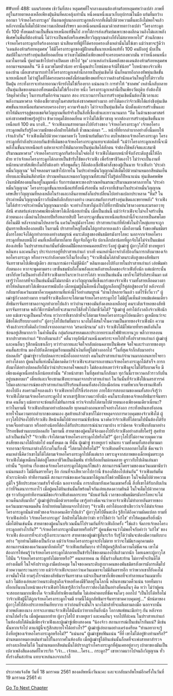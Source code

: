 ##บทที่ 488: แผนร้อยศพ
เช้าวันที่สอง
หลุมศพที่ใจกลางแดนต้องห้ามร้อยหลุมศพว่างเปล่า
ภาพที่อยู่ในสายตาหลงเหลือเพียงฝุ่นดินที่คละคลุ้งเท่านั้น
หนึ่งคนหนึ่งแมวเก็บอุปกรณ์ในมือ แย้มยิ้มกว้างออกมา
‘เจ้าหอโครงกระดูก’ ที่นอนอยู่บนกองกระดูกหลังจากที่เต็มไปด้วยความตื่นตะลึงไม่พอใจแล้ว หลังจากนั้นก็เต็มไปด้วยความเกลียดชังริษยา มองหนึ่งคนหนึ่งแมวด้วยสายตาว่างเปล่า
“โครงกระดูกทั้ง 100 ทั้งหมดล้วนเป็นขั้นนายเหนือแท้ขึ้นไป ภายใต้การส่งเสริมบ่มเพาะของผลึกฉวนอิงโม่และพลังพิเศษในพื้นที่ต้องห้ามนี้ ไม่ว่าจะเป็นพลังหรือเศษเสี้ยววิญญาณต่างก็ยังไม่สลายหายไป”
ส่วนลึกของเจ้าหอโครงกระดูกกรีดร้องออกมา
น่าเสียดายที่ผู้ที่ได้ครอบครองสิ่งเหล่านั้นไม่ใช่เขา
แม้ว่าเขาจะรู้ดีว่า ‘แดนต้องห้ามร้อยหลุมศพ’ ได้มีโครงกระดูกของผู้ฝึกตนขั้นนายเหนือแท้ทั้ง 100 คนฝังอยู่ นับเป็นสมบัติในการสร้างหุ่นเชิดที่ยอดเยี่ยม ทว่าเขาไม่มีพลังเพียงพอที่จะครอบครองพวกมัน
ทว่าหนึ่งคนหนึ่งแมวในยามนี้ บุ่มบ่ามเข้าไปอย่างเปิดเผย เข้าไป ‘ขุด’ เอาแหล่งกำเนิดพลังของแดนต้องห้ามร้อยหลุมศพออกมาจนหมดสิ้น
“ดี ดี แมวขโมยตัวน้อย ครานี้คุณประโยชน์ของเจ้ามิใช่น้อย”
ใบหน้าของจ้าวเฟิงแดงซ่าน
เมื่อเขาสามารถทำให้โครงกระดูกเหล่านี้กลายเป็นหุ่นเชิดได้ นั่นก็หมายถึงกองทัพหุ่นเชิดขั้นนายเหนือแท้
ไม่ว่าผู้ใดที่ได้ครอบครองพลังนี้ย่อมเพียงพอที่จะกวาดล้างสำนักแคว้นใหญ่ไปได้ราวกับปัดฝุ่น กระทั่งการจะทำลายอาณาจักรยังไม่ใช่เรื่องยาก
แน่นอนว่า
การทำให้ ‘ซากศพ’ เหล่านี้กลับกลายเป็นหุ่นเชิดของตนเองทั้งหมดนั้นไม่ใช่เรื่องง่าย
หนึ่ง โครงกระดูกเหล่านี้เป็นเพียงวัตถุดิบ ยังต้องใช้วัสดุล้ำค่าอื่นๆ ในการเสริมอีกจำนวนมาก
สอง กระบวนการในการสร้างหุ่นเชิดนั้นต้องใช้เวลาและพลังงานมหาศาล จำต้องเชี่ยวชาญในศาสตร์แห่งซากศพอย่างมาก
อย่าได้มองว่าจ้าวเฟิงได้แย่งชิงหุ่นเชิดศพขั้นนายเหนือแท้มาครอบครองง่ายๆ
ความจริงแล้ว ไม่ว่าจะเป็นหุ่นเชิดใด นับตั้งแต่การสร้างขึ้นและทำให้มันบรรลุสู่ขอบเขตจิตวิญญาณที่แท้จริงเป็นสิ่งที่เชื่องช้าและยาวนานมาก
“อืม ในด้านของศาสตร์แห่งซากศพข้าพอรู้อยู่บ้าง ข้าควบคุมได้ยอดเยี่ยม ทว่าไม่ได้เชี่ยวชาญ หากต้องการสร้างหุ่นเชิดขั้นนายเหนือแท้ 100 ตน บางที...”
จ้าวเฟิงเบนสายตามองไปยังร่างของ ‘เจ้าหอโครงกระดูก’
เจ้าหอโครงกระดูกพลันรับรู้ถึงความนัยของอีกฝ่ายได้ทันที
ชั่วขณะต่อมา
“... หน้าที่ที่ยากลำบากอย่างยิ่งนี้มอบให้เจ้าแล้วกัน”
จ้าวเฟิงเต็มไปด้วยความคาดหวัง ใบหน้าแย้มยิ้มกว้าง ตบไหล่ของเจ้าหอโครงกระดูก
โครงกระดูกที่กำลังประกอบกันเข้าที่เดิมของเจ้าหอโครงกระดูกแทบจะต่อผิดที่
“แม้ว่าโครงกระดูกเหล่านี้จะมีพลังในขั้นนายเหนือแท้ แต่หากจะทำให้มันกลายเป็นหุ่นเชิดได้สักตน จำต้องใช้พลังจิตและสมาธิปริมาณมหาศาล”
เจ้าหอโครงกระดูกกรีดร้องในใจต่อไป
จ้าวเฟิงได้มอบหน้าที่จับกังระดับสูงนี้ให้อีกฝ่าย
ทว่าเจ้าหอโครงกระดูกได้กลายเป็นข้ารับใช้ของจ้าวเฟิง เพื่อรักษาชีวิตเอาไว้ ไม่ว่าจะเป็นงานที่หนักหนาสาหัสเพียงใดก็ยังต้องทำ หรือพูดสั้นๆ ก็คือต้องเชื่อฟังคำสั่งของผู้เป็นนาย
จ้าวเฟิงกำ ‘ประคำหมื่นวิญญาณ’ จิตใจหลอมรวมเข้าไปภายใน
ในประคำหมื่นวิญญาณได้เต็มไปด้วยม่านหมอกสีหม่นเย็นเยียบและพื้นดินสีดำสนิท ปราณหยินและหมอกวิญญาณที่สะสมไว้ไม่รู้ต่อกี่ปีหนาแน่น
หุ่นเชิดศพพิษเงินทมิฬสองตนยืนอยู่ในมุมหนึ่ง รับการบ่มเพาะของปราณหยินมรณะปริมาณมหาศาลภายใน ‘ประคำหมื่นวิญญาณ’
โครงกระดูกขั้นนายเหนือแท้ทั้งหนึ่งร้อยนั้น หลังจากที่เข้ามาในประคำหมื่นวิญญาณ เศษเสี้ยววิญญาณที่หลงเหลือในร่างและกลิ่นอายพลังก็แปรเปลี่ยนไปอย่างแปลกประหลาด
“หืม? ในประคำหมื่นวิญญาณนี่ราวกับมีพลังลึกลับบางอย่าง เหมาะสมกับการสร้างหุ่นเชิดและขยายพลัง”
จ้าวเฟิงไม่ได้สำรวจประคำหมื่นวิญญาณมากนัก จะอย่างไรเขาก็มุ่งเป้าไปที่การฝึกฝนวิชาดวงตาและมรดกวายุอัสนี ศาสตร์แห่งซากศพเพียงศึกษาได้เล็กน้อยเท่านั้น
เมื่อเป็นเช่นนี้ แม้ว่าจ้าวเฟิงจะไม่จงใจสร้างขึ้นด้วยตนเอง เมื่อผ่านไปหลายปีหรือหลายสิบปี โครงกระดูกขั้นนายเหนือแท้เหล่านี้ก็จะกลายเป็นศพโดยอัตโนมัติ
หลังจากผ่านไปหลายวัน
แคว้นใหญ่มังกรโลหะ
ปราสาทเก่าแก่ที่หักพังในป่าใหญ่แทบจะถูกฝุ่นทรายสีเหลืองกลบฝัง
ในยามนี้ ปราสาทใหญ่โตนั้นได้ถูกทำลายลงแล้ว
เมื่อถึงยามนี้ รังของพันธมิตรมังกรโลหะจึงได้ถูกทำลายลงอย่างสมบูรณ์
คนระดับสูงของพันธมิตรมังกรโลหะ นอกจากเจ้าหอโครงกระดูกที่หลบหนีไป คนที่เหลือที่ตายก็ตาย ที่ถูกจับก็ถูกจับ ปลาเล็กปลาน้อยที่ถูกจับได้ไม่จำเป็นแม้แต่ต้องเอ่ยชื่อ
ในปราสาทเก่าแก่นั้นยังมียอดฝีมือหลายคนคอยเฝ้าระวังอยู่
ผู้เฒ่าซู่ ผู้อาวุโสไป๋ ชางหยูเยว่ หลินทง และคนอื่นๆ ประจำการอยู่ที่ปราสาทเก่าแก่
บางที คนเหล่านี้อาจกำลังป้องกันการกลับมาของเจ้าหอโครงกระดูก หรืออาจจะกำลังคาดหวังในเรื่องอื่นๆ
“จ้าวเฟิงนั่นไล่ล่าตัวตนระดับสูงของลัทธิมารจันทราชาดไปเพียงผู้เดียว สถานการณ์อาจไม่สู้ดีนัก”
หลินทงมองไปยังภายในปราสาทเก่าแก่ เอ่ยพึมพำกับตนเอง
หากจะพูดตามตรง เขาชื่นชมนับถือในพลังและพลังสายเลือดของจ้าวเฟิงยิ่งนัก
แต่แม้กระนั้น เขาก็ยังหวังเป็นอย่างยิ่งให้จ้าวเฟิงตายในระหว่างการไล่ล่า หากเป็นเช่นนั้น เขาก็จะได้รับอิสระคืนมา
แต่เขารู้ว่าโอกาสที่จะเป็นเช่นนั้นมีไม่มากนัก
ดวงวิญญาณที่แข็งแกร่งของจ้าวเฟิง รวมทั้งสายเลือดดวงตาทำให้หลินทงทำได้เพียงเคารพนับถือ
เด็กหนุ่มผู้นั้นคือหนึ่งในผู้ถูกเลือกผู้ไร้คู่ต่อสู้ของทวีป หลังจากที่กลับมายังแคว้นเมฆาก็ควบคุมสถานที่แห่งนี้ไว้อย่างสมบูรณ์
“ผ่านไปหลายวันแล้ว แต่ไร้ซึ่งวี่แวว”
ผู้เฒ่าซู่กังวลอย่างมาก
ยามที่จ้าวเฟิงเลือกจะไล่ตามเจ้าหอโครงกระดูกไป ไม่มีผู้ใดเห็นด้วยแม้แต่คนเดียว
ลัทธิมารจันทราชาดอาจถูกทำลายไปแล้ว ทว่าอำนาจของมันยังคงหลงเหลืออยู่ คนระดับเจ้าหอของลัทธิมารจันทราชาด พลังวิธีการมีหรือที่จะสามารถใช้สิ่งทั่วไปมาชี้วัดได้?
“ผู้เฒ่าซู่ อย่าได้กังวลถึงจ้าวเฟิงนักเลย แม้เขาจะดูเป็นคนใจร้อน ทว่าการที่เขากล้าที่จะไล่ตามเจ้าหอโครงกระดูกไปคนเดียว ดูเหมือนว่าจะมีข้อได้เปรียบบางอย่าง”
ผู้อาวุโสไป๋แย้มยิ้มบาง
นางไม่ได้สนใจในความเป็นตายของจ้าวเฟิงนัก ความจริงแล้วกระทั่งคิดถึงว่าหลังจากออกมาจาก ‘มรดกนิรนาม’ แล้ว จ้าวเฟิงได้มีไพ่ตายที่ทรงพลังอันใดซ่อนอยู่เสียมากกว่า
ในค่ำคืนนั้น
กลุ่มก้อนสายลมและประกายกระแสไฟฟ้าทะยานวูบ พลิ้วกายลงบนซากปราสาทเก่าแก่
“ข้ากลับมาแล้ว”
คลื่นวายุอัสนีส่วนหนึ่งแพร่กระจายไปทั่วทั้งปราสาทเก่าแก่
ผู้เฒ่าซู่และคนอื่นๆ รู้สึกหนึบชาเล็กๆ ทว่าร่างกายและจิตใจกลับผ่อนคลายเป็นพิเศษ
จิตใจและร่างกายของทุกคนสั่นสะท้าน มองไปยังเด็กหนุ่มเรือนผมสีน้ำเงินที่อยู่ไม่ห่างออกไป
“ในที่สุดเจ้าก็กลับมาอย่างปลอดภัย”
ผู้เฒ่าซู่ราวกับปลดภาระหนักอึ้งออกจากบ่า คนในปราสาทเก่าแก่จำนวนมากถอนหายใจยาวอย่างโล่งอก
ผู้คนในที่แห่งนั้นไม่คาดคิดว่าจ้าวเฟิงจะสามารถเอาชนะเจ้าหอโครงกระดูกได้สำเร็จ การกลับมาได้อย่างปลอดภัยก็นับว่าน่าประหลาดใจพอแล้ว
ไม่ต้องเอ่ยเลยว่าจ้าวเฟิงดูจะไม่ได้รับบาดเจ็บ มีเพียงแค่ดูเหนื่อยล้าเล็กน้อยเท่านั้น
“หัวหน้าสาขา ในที่สุดท่านก็กลับมา ทุกวันนี้เราหวาดกลัวราวกับยืนอยู่บนขอบผา”
เตี๋ยเย่และเจียงซานเฟิงทะยานมาจากปราสาทเก่าแก่
ในวันนั้นที่จ้าวเฟิงใช้เนตรสวรรค์ไปมองสถานการณ์ของปราสาทเก่าแก่ก็รีบร้อนทิ้งคนทั้งสองไปลงมือก่อน
ยามที่พวกเจียงซานเฟิงทั้งสองไปถึง สงครามก็จบลงแล้ว จ้าวเฟิงหายไปไร้ซึ่งร่องรอย
ภายใต้การสอบถามของคนทั้งสองจึงรู้ว่าจ้าวเฟิงไล่ตามเจ้าหอโครงกระดูกไป พวกเขารู้สึกหวาดผวายิ่งนัก
คนในระดับของเจ้าหอลัทธิมารจันทราชาด คนอื่นๆ แม้อยากจะซ่อนยังไม่ทันการณ์ ทว่าเจ้ากลับไล่ตามไปด้วยตนเองเพียงคนเดียวเนี่ยนะ?
ทว่าในยามนี้
จ้าวเฟิงกลับมาอย่างปลอดภัย ทุกคนต่างถอนหายใจอย่างโล่งอก
กระทั่งหลินทงยังถอนหายใจในความยากลำบากของตนเอง สุดท้ายแล้วตัวเขาก็ไม่อาจหลุดจากการควบคุมของจ้าวเฟิงได้
ผู้อาวุโสไป๋จ้องไปยังจ้าวเฟิง สีหน้าเต็มไปด้วยอารมณ์ซับซ้อน
นางคิดว่าจ้าวเฟิงที่ไล่ตามไปนั้นต้องได้รับบาดเจ็บอย่างมาก หรืออย่างน้อยก็ต้องได้รับประสบการณ์น่าผวามาบ้าง
ทว่ามิคาด จ้าวเฟิงกลับมาอย่างไร้รอยขีดข่วนแบบปลอดภัย
ในยามนี้ สายตาของผู้คนได้จ้องมองไปยังจ้าวเฟิงอย่างสงสัยใคร่รู้
สุดท้ายแล้วเป็นเช่นไร?
“จ้าวเฟิง เจ้าไล่ตามเจ้าหอโครงกระดูกไปหรือไม่?”
ผู้อาวุโสไป๋ไม่อาจควบคุมความสงสัยของนางได้อีกต่อไป
คนทั้งหมด ณ ที่นั้น ผู้เฒ่าซู่ ชางหยูเยว่ หลินทง รวมทั้งคนทั้งสองที่ตามมาจากอาณาจักรนภาต่างก็กังวลในเรื่องนี้
“ไล่ตามไปหรือไม่?”
จ้าวเฟิงอดที่จะกลอกตาไม่ได้
ชัดเจนว่าคนเหล่านี้คิดว่าเขาไม่ได้ไล่ตามเจ้าหอโครงกระดูกไปตั้งแต่แรก
เพราะดูจากสภาพของเด็กหนุ่มตระกูลจ้าวเฟิงไม่ดูเหมือนได้ต่อสู้โดยเอาชีวิตเป็นเดิมพัน ท่าทีเยือกเย็นผ่อนคลาย ดูราวกับไปเดินเล่นมาเท่านั้น
“ทุกท่าน เรื่องของเจ้าหอโครงกระดูกได้ถูกแก้ไขแล้ว สถานการณ์โดยรวมของแคว้นเมฆานับว่าแน่นอนแล้ว ไม่มีอันตรายใดๆ อีก ก่อนที่จะเสียเวลาไปกว่านี้ ข้าเองก็ต้องไปเช่นกัน”
จ้าวเฟิงแย้มยิ้มหัวเราะคิกคัก ท่าทีอารมณ์ดี
สถานการณ์ของแคว้นเมฆาได้ถูกแก้ไขด้วยฝีมือเขา ในใจเต็มไปด้วยความภูมิใจ รู้สึกประสบความสำเร็จยิ่งนัก
นอกจากนั้น การกลับมายังแคว้นเมฆาครั้งนี้ สิ่งที่เขาได้รับกลับเกินกว่าที่จินตนาการเอาไว้
เมื่อผู้คนได้ยินเช่นนั้นก็พร้อมใจกันเอ่ยแสดงความยินดี ในใจเต็มไปด้วยความสุข ราวกับถูกท่าทีอารมณ์ดีของจ้าวเฟิงส่งผลกระทบ
“นับแต่วันนี้ เวลาของพันธมิตรมังกรโลหะจะไม่หวนคืนกลับมาอีก”
ผู้เฒ่าซู่ปรบมือด้วยรอยยิ้ม
เขารู้อย่างชัดเจนว่าหากจ้าวเฟิงไม่ทำลายอันตรายของแคว้นเมฆาจนหมดสิ้น อีกฝ่ายย่อมไม่ยอมจากไปง่ายๆ
“จ้าวเฟิง อย่าได้บอกข้าเชียวว่าเจ้าได้ฆ่าเจ้าหอโครงกระดูกนั่นด้วยตัวของเจ้าเองคนเดียวไปแล้ว”
ผู้อาวุโสไป๋ตื่นตะลึง รู้สึกได้ถึงความผิดแปลก
ยามที่จ้าวเฟิงเอ่ยถึง ‘เจ้าหอโครงกระดูก’ อีกฝ่ายไม่ได้เอ่ยว่าฆ่า ทว่าใช้คำว่า ‘แก้ไข’ ทำให้คลุมเครือยิ่งนัก
เมื่อได้ยินเช่นนั้น สายตาของผู้คนในบริเวณนั้นก็ไปรวมกันที่จ้าวเฟิงอีกครั้ง
“ใช่แล้ว จัดการเจ้าหอโครงกระดูกอย่างไรกัน?”
“เจ้าหอโครงกระดูกนั่นตายหรือยัง?”
ผู้คนชัดเจนว่าไม่พอใจกับคำว่า ‘แก้ไข’ ของจ้าวเฟิง ต้องการที่จะล่วงรู้ถึงกระบวนการ
สายตาของผู้เฒ่าซู่สั่นระริก รับรู้ได้ว่ามันจะต้องมีความลับบางอย่าง
“ทุกท่านไม่ต้องเป็นกังวล แม้ว่าเจ้าหอโครงกระดูกจะยังไม่ตาย ทว่าจะไม่มีแรงคุกคามต่อสถานการณ์ของแคว้นเมฆาอีกต่อไป”
จ้าวเฟิงแย้มยิ้มบาง ทำให้ผู้คนรู้สึกถึงความไม่ชัดเจน
เขาไม่ต้องการให้คนรู้ว่าเจ้าหอโครงกระดูกได้กลายเป็นข้ารับใช้ของตนเองไปแล้วมากนัก โดยเฉพาะผู้อาวุโสไป๋นั่น
“เจ้าหอโครงกระดูกยังไม่ตายหรือ?”
คนหลายคน ณ ที่นั้นร่างสั่นสะท้าน ไม่อาจที่จะยินดีได้อย่างเต็มที่ ในใจยังปรากฏเงามืดปกคลุม
ในใจของคนระดับสูงบางคนของพันธมิตรสังหารมังกรเต็มไปด้วยความกระวนกระวาย
แม้ว่าจ้าวเฟิงจะบอกว่าแคว้นเมฆาจะไม่มีอันตรายอีก ทว่าพวกเขาก็ยังคงไม่อาจมั่นใจได้
ยามรุ่งโรจน์ของลัทธิมารจันทราชาด แม้จะเป็นสาขาก็เพียงพอที่จะทำลายแคว้นเมฆาทิ้งแล้ว
ไม่ต้องเอ่ยเลยว่าคนระดับสูงถึงเจ้าหอยังคงมีชีวิตอยู่ในโลกนี้
หลินทงขมวดคิ้วแน่น รอยยิ้มบางเยือกเย็นบนใบหน้าของจ้าวเฟิงทำให้เขารู้สึกว่าเรื่องราวต้องไม่เป็นอย่างที่คนอื่นๆ คิด
ทว่า
ไม่ว่าผู้คนจะสอบถามมากเพียงใด จ้าวเฟิงก็ทำเพียงแย้มยิ้ม ไม่เอ่ยคำตอบที่ชัดเจนใดๆ ออกไป
“เป็นไปได้หรือไม่ว่าจ้าวเฟิงผู้นี้ได้ถูกเจ้าหอโครงกระดูกโจมตี ยามนี้ได้ถูกลัทธิมารจันทราชาดควบคุมอยู่...”
นัยน์ตาของผู้อาวุโสไป๋ส่องประกายเย็นเยียบวาบ
ทว่าก่อนที่จะมั่นใจ นางไม่กล้าที่จะผลีผลามลงมือ
นอกจากนั้น ด้วยพลังของนาง การจะเอาชนะจ้าวเฟิงได้นั้นนับว่ายากเย็นยิ่งนัก โอกาสแพ้ชนะมีเท่าๆ กัน
หลังจากผ่านไปครึ่งวัน
เมื่อผู้คนแยกย้าย ผู้อาวุโสไป๋ ชางหยูเยว่ และคนอื่นๆ จากไปทีล่ะคน
ในปราสาทเก่าแก่ ในห้องลับใต้ดินมีเพียงจ้าวเฟิงและผู้เฒ่าซู่เพียงสองคน
“น้องจ้าว สถานการณ์เป็นเช่นไรกันแน่? มิเช่นนั้นหากเจ้าไป ตาแก่ผู้นี้จะรู้สึกสบายใจได้อย่างไร?”
ผู้เฒ่าซู่เอ่ยถามอย่างเคร่งเครียด
“ท่านอยากจะรู้ถึงที่อยู่ของเจ้าหอโครงกระดูกหรือไม่?”
“แน่นอน” ผู้เฒ่าซู่ขบฟันแน่น
“ฮี่ฮี่ เขาไม่ได้อยู่ข้างท่านหรือ?”
ม่านหมอกหมองหม่นท่วมไปในอากาศในห้องลับ
เมื่อผู้เฒ่าซู่ได้ยินเช่นนั้นก็อดที่จะเพ่งสายตาสำรวจอย่างละเอียดไม่ได้ ในม่านหมอกสีหม่นนั้นได้ปรากฏร่างโครงกระดูกที่คุ้นเคยอยู่ลางๆ เบ้าตาของมันเป็นเปลวเพลิงสีแดงสดที่ไหวระริก
“เจ้า... เจ้าหอ...โครง... กระดูก?”
เขาหวาดผวาไปจนถึงวิญญาณ ทั่วทั้งร่างสั่นสะท้าน แทบจะหล่นลงจากเก้าอี้

---------------------------------------------------------------------------------
ประกาศแจ้งอัพ
วันที่ 18 มกราคม 2561 ของดอัพหนึ่งวันนะคะ และจะกลับมาอัพใหม่อีกครั้งในวันที่ 19 มกราคม 2561 ค่ะ


[Go To Next Chapter]( ./48.md)